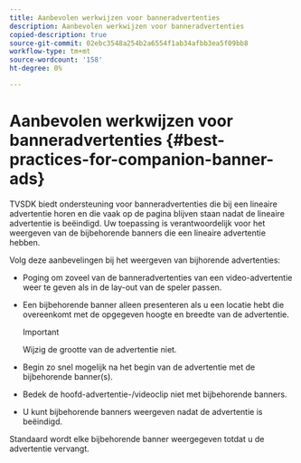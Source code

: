 ```yaml
---
title: Aanbevolen werkwijzen voor banneradvertenties
description: Aanbevolen werkwijzen voor banneradvertenties
copied-description: true
source-git-commit: 02ebc3548a254b2a6554f1ab34afbb3ea5f09bb8
workflow-type: tm+mt
source-wordcount: '158'
ht-degree: 0%

---
```


# Aanbevolen werkwijzen voor banneradvertenties {#best-practices-for-companion-banner-ads}

TVSDK biedt ondersteuning voor banneradvertenties die bij een lineaire advertentie horen en die vaak op de pagina blijven staan nadat de lineaire advertentie is beëindigd. Uw toepassing is verantwoordelijk voor het weergeven van de bijbehorende banners die een lineaire advertentie hebben.

Volg deze aanbevelingen bij het weergeven van bijhorende advertenties:

* Poging om zoveel van de banneradvertenties van een video-advertentie weer te geven als in de lay-out van de speler passen.
* Een bijbehorende banner alleen presenteren als u een locatie hebt die overeenkomt met de opgegeven hoogte en breedte van de advertentie.

  >[!IMPORTANT]
  >
  >Wijzig de grootte van de advertentie niet.

* Begin zo snel mogelijk na het begin van de advertentie met de bijbehorende banner(s).
* Bedek de hoofd-advertentie-/videoclip niet met bijbehorende banners.
* U kunt bijbehorende banners weergeven nadat de advertentie is beëindigd.

Standaard wordt elke bijbehorende banner weergegeven totdat u de advertentie vervangt.
